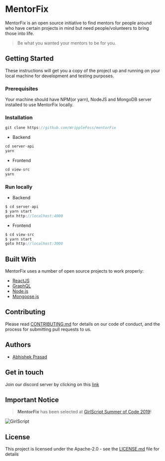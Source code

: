 # MentorFix

MentorFix is an open source initiative to find mentors for people around who have certain projects in mind but need people/volunteers to bring those into life.

> Be what you wanted your mentors to be for you.

## Getting Started

These instructions will get you a copy of the project up and running on your local machine for development and testing purposes.

### Prerequisites

Your machine should have NPM(or yarn), NodeJS and MongoDB server installed to use MentorFix locally.

### Installation

```js
git clone https://github.com/WrippleFoss/mentorFix
```

* Backend

```js
cd server-api
yarn
```

* Frontend

```js
cd view-src
yarn
```

### Run locally

* Backend

```js
$ cd server-api
$ yarn start
goto http://localhost:4000
```

* Frontend

```js
$ cd view-src
$ yarn start
goto http://localhost:3000
```

## Built With

MentorFix uses a number of open source projects to work properly:

* [ReactJS](https://reactjs.org/)
* [GraphQL](https://www.graphql.com/)
* [Node.js](https://nodejs.org/)
* [Mongoose.js](https://mongoosejs.com/)

## Contributing

Please read [CONTRIBUTING.md](https://github.com/WrippleFoss/mentorFix/blob/master/contributing.md) for details on our code of conduct, and the process for submitting pull requests to us.

## Authors

* [Abhishek Prasad](https://github.com/abhishek71994)

## Get in touch

Join our discord server by clicking on this [link](https://discord.gg/7TahF4D)

## Important Notice

> **MentorFix** has been selected at [GirlScript Summer of Code 2019](https://www.gssoc.tech/)!

![GirlScript](https://cdn-images-1.medium.com/max/600/1*47hUn6EfnP5hZkHslmUsxQ.jpeg)

## License

This project is licensed under the Apache-2.0 - see the [LICENSE.md](https://github.com/WrippleFoss/mentorFix/blob/master/LICENSE) file for details
